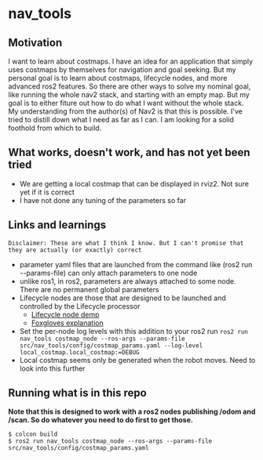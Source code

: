 # nav_tools

## Motivation

I want to learn about costmaps. I have an idea for an application that simply uses costmaps by themselves for navigation and goal seeking. But my personal goal is to learn about costmaps, lifecycle nodes, and more advanced ros2 features. So there are other ways to solve my nominal goal, like running the whole nav2 stack, and starting with an empty map. But my goal is to either fiture out how to do what I want without the whole stack. My understanding from the author(s) of Nav2 is that this is possible. I've tried to distill down what I need as far as I can. I am looking for a solid foothold from which to build. 


## What works, doesn't work, and has not yet been tried

* We are getting a local costmap that can be displayed in rviz2. Not sure yet if it is correct
* I have not done any tuning of the parameters so far

## Links and learnings

    Disclaimer: These are what I think I know. But I can't promise that they are actually (or exactly) correct

* parameter yaml files that are launched from the command like (ros2 run --params-file) can only attach parameters to one node
* unlike ros1, in ros2, parameters are always attached to some node. There are no permanent global parameters
* Lifecycle nodes are those that are designed to be launched and controlled by the Lifecycle processor
    * [Lifecycle node demp](https://github.com/ros2/demos/tree/rolling/lifecycle)
    * [Foxgloves explanation](https://foxglove.dev/blog/how-to-use-ros2-lifecycle-nodes)
* Set the per-node log levels with this addition to your ros2 run
    `ros2 run nav_tools costmap_node --ros-args --params-file src/nav_tools/config/costmap_params.yaml --log-level local_costmap.local_costmap:=DEBUG`
* Local costmap seems only be generated when the robot moves. Need to look into this further

## Running what is in this repo

**Note that this is designed to work with a ros2 nodes publishing /odom and /scan. So do whatever you need to do first to get those.**

```
$ colcon build
$ ros2 run nav_tools costmap_node --ros-args --params-file src/nav_tools/config/costmap_params.yaml 
```
